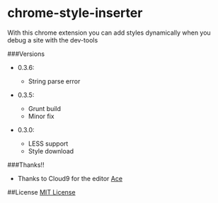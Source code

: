 # chrome-style-inserter

With this chrome extension you can add styles dynamically when you debug a site with the dev-tools

###Versions

* 0.3.6:
    * String parse error

* 0.3.5:
    * Grunt build
    * Minor fix

* 0.3.0:
    * LESS support
    * Style download

###Thanks!!
* Thanks to Cloud9 for the editor [Ace](http://ace.c9.io/)

##License
[MIT License](http://opensource.org/licenses/MIT)
